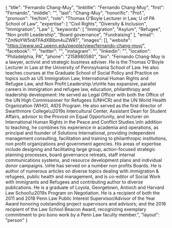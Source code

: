 {
  "title": "Fernando Chang-Muy",
  "linktitle": "Fernando Chang-Muy",
  "first": "Fernando",
  "middle": "",
  "last": "Chang-Muy",
  "honorific": "Prof.",
  "pronoun": "he/him",
  "role": "Thomas O'Boyle Lecturer in Law, U of PA School of Law",
  "expertise": [
    "Civil Rights",
    "Diversity & Inclusion",
    "Immigration",
    "Law"
  ],
  "keywords": [
    "Immigration",
    "Asylum",
    "Refugee",
    "Non profit Leadership",
    "Board governance",
    "Fundraising"
  ],
  "email": "ZmNoYW5nbTFAdXBlbm4uZWR1",
  "images": [],
  "website": "https://www.sp2.upenn.edu/people/view/fernando-chang-muy/",
  "facebook": "",
  "twitter": "",
  "instagram": "",
  "linkedin": "",
  "location": "Philadelphia, PA",
  "phone": "2158980580",
  "bio": "Fernando Chang-Muy is a lawyer, activist and strategic business adviser.  He is the Thomas O'Boyle Lecturer in Law at the University of Pennsylvania School of Law. He also teaches courses at the Graduate School of Social Policy and Practice on topics such as US Immigration Law, International Human Rights and Refugee Law, and Non Profit Leadership.\n\nHe has expansive, parallel careers in immigration and refugee law, education, philanthropy and leadership development:   He served as Legal Officer with both the Office of the UN High Commissioner for Refugees (UNHCR) and the UN World Health Organization (WHO), AIDS Program.  He also served as the first director of Swarthmore College\u2019s Intercultural Center, Assistant Dean for Student Affairs, advisor to the Provost on Equal Opportunity, and lecturer on International Human Rights in the Peace and Conflict Studies.\nIn addition to teaching, he combines his experience in academia and operations, as principal and founder of Solutions International, providing independent management consulting, facilitation and training to philanthropic institutions, non profit organizations and government agencies.  His areas of expertise include designing and facilitating large group, action-focused strategic planning processes, board governance retreats, staff internal communications systems, and resource development plans and individual donor campaigns. \nHe has served on a number non profits Boards. He is author of numerous articles on diverse topics dealing with immigration & refugees, public health and management, and is co-editor of Social Work with Immigrants and Refugees  and contributing author to diverse publications.  He is a graduate of Loyola, Georgetown, Antioch and Harvard Law School\u2019s Program on Negotiation. He is a recipient of both the 2011 and 2018 Penn Law Public Interest Supervisor/Advisor of the Year Award honoring outstanding project supervisors and advisors; and the 2016 recipient of the Law School Beacon Award, recognizing exemplary commitment to pro bono work by a Penn Law faculty member.",
  "layout": "person"
}